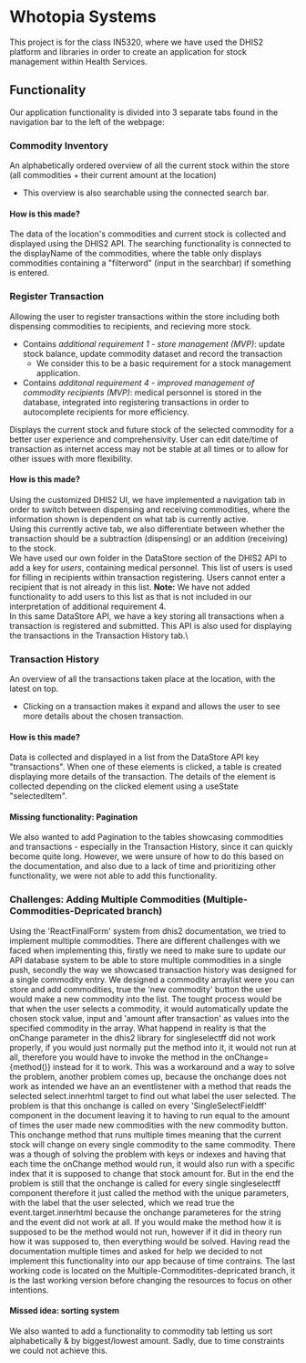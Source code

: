 # Whotopia Systems

This project is for the class IN5320, where we have used the DHIS2 platform and libraries in order to create an application for stock management within Health Services.

## Functionality

Our application functionality is divided into 3 separate tabs found in the navigation bar to the left of the webpage:

### Commodity Inventory

An alphabetically ordered overview of all the current stock within the store (all commodities + their current amount at the location)

- This overview is also searchable using the connected search bar.

#### How is this made?

The data of the location's commodities and current stock is collected and displayed using the DHIS2 API. The searching functionality is connected to the displayName of the commodities, where the table only displays commodities containing a "filterword" (input in the searchbar) if something is entered.

### Register Transaction

Allowing the user to register transactions within the store including both dispensing commodities to recipients, and recieving more stock.

- Contains _additional requirement 1 - store management (MVP)_: update stock balance, update commodity dataset and record the transaction
  - We consider this to be a basic requirement for a stock management application.
- Contains _additonal requirement 4 - improved management of commodity recipients (MVP)_: medical personnel is stored in the database, integrated into registering transactions in order to autocomplete recipients for more efficiency.

Displays the current stock and future stock of the selected commodity for a better user experience and comprehensivity.
User can edit date/time of transaction as internet access may not be stable at all times or to allow for other issues with more flexibility.

#### How is this made?

Using the customized DHIS2 UI, we have implemented a navigation tab in order to switch between dispensing and receiving commodities, where the information shown is dependent on what tab is currently active.\
Using this currently active tab, we also differentiate between whether the transaction should be a subtraction (dispensing) or an addition (receiving) to the stock.\
We have used our own folder in the DataStore section of the DHIS2 API to add a key for _users_, containing medical personnel. This list of users is used for filling in recipients within transaction registering. Users cannot enter a recipient that is not already in this list. **Note:** We have not added functionality to add users to this list as that is not included in our interpretation of additional requirement 4.\
In this same DataStore API, we have a key storing all transactions when a transaction is registered and submitted. This API is also used for displaying the transactions in the Transaction History tab.\

### Transaction History

An overview of all the transactions taken place at the location, with the latest on top.

- Clicking on a transaction makes it expand and allows the user to see more details about the chosen transaction.

#### How is this made?

Data is collected and displayed in a list from the DataStore API key "transactions". When one of these elements is clicked, a table is created displaying more details of the transaction. The details of the element is collected depending on the clicked element using a useState "selectedItem".

#### Missing functionality: Pagination
We also wanted to add Pagination to the tables showcasing commodities and transactions - especially in the Transaction History, since it can quickly become quite long. However, we were unsure of how to do this based on the <Pagination> documentation, and also due to a lack of time and prioritizing other functionality, we were not able to add this functionality. 

### Challenges: Adding Multiple Commodities (Multiple-Commodities-Depricated branch)

Using the 'ReactFinalForm' system from dhis2 documentation, we tried to implement multiple commodities. There are different challenges with we faced when implementing this, firstly we need to make sure to update our API database system to be able to store multiple commodities in a single push, secondly the way we showcased transaction history was designed for a single commodity entry. We designed a commodity arraylist were you can store and add commodities, true the 'new commodity' button the user would make a new commodity into the list. The tought process would be that when the user selects a commodity, it would automatically update the chosen stock value, input and 'amount after transaction' as values into the specified commodity in the array. What happend in reality is that the onChange parameter in the dhis2 library for singleselectff did not work properly, if you would just normally put the method into it, it would not run at all, therefore you would have to invoke the method in the onChange={method()} instead for it to work. This was a workaround and a way to solve the problem, another problem comes up, because the onchange does not work as intended we have an an eventlistener with a method that reads the selected select.innerhtml target to find out what label the user selected. The problem is that this onchange is called on every 'SingleSelectFieldff' component in the document leaving it to having to run equal to the amount of times the user made new commodities with the new commodity button. This onchange method that runs multiple times meaning that the current stock will change on every single commodity to the same commodity. There was a though of solving the problem with keys or indexes and having that each time the onChange method would run, it would also run with a specific index that it is supposed to change that stock amount for. But in the end the problem is still that the onchange is called for every single singleselectff component therefore it just called the method with the unique parameters, with the label that the user selected, which we read true the event.target.innerhtml because the onchange parameteres for the string and the event did not work at all. If you would make the method how it is supposed to be the method would not run, however if it did in theory run how it was supposed to, then everything would be solved. Having read the documentation multiple times and asked for help we decided to not implement this functionality into our app because of time contrains. The last working code is located on the Multiple-Commoditites-depricated branch, it is the last working version before changing the resources to focus on other intentions.

#### Missed idea: sorting system

We also wanted to add a functionality to commodity tab letting us sort alphabetically & by biggest/lowest amount. Sadly, due to time constraints we could not achieve this.
